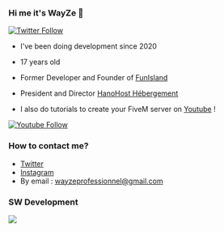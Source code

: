 ### Hi me it's WayZe 👋

[![Twitter Follow](https://img.shields.io/twitter/follow/WayZeTV?color=1DA1F2&logo=twitter&style=for-the-badge)](https://twitter.com/WayZeTV)
- I've been doing development since 2020
- 17 years old
- Former Developer and Founder of [FunIsland](https://twitter.com/FunIslandRP)
- President and Director [HanoHost Hébergement](https://hanohost.fr)

- I also do tutorials to create your FiveM server on [Youtube](https://www.youtube.com/channel/UCwrVESX4HcDwRnXZagsGV1Q) !

[![Youtube Follow](https://img.shields.io/youtube/channel/subscribers/UCwrVESX4HcDwRnXZagsGV1Qlabel=s%27abonner&style=for-the-badge)](https://www.youtube.com/channel/UCwrVESX4HcDwRnXZagsGV1Q/subscribe)

### How to contact me?

- [Twitter](https://twitter.com/WayZeTV)
- [Instagram](https://instagram.com/wayze_tv)
- By email : wayzeprofessionnel@gmail.com

### SW Development
<a href="https://discord.gg/Wc4ujJNcpQ"><img src="https://discord.com/api/guilds/723245101282885742/widget.png?style=banner1"></a>
